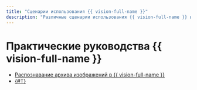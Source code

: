 ```yaml
---
title: "Сценарии использования {{ vision-full-name }}"
description: "Различные сценарии использования {{ vision-full-name }} в {{ yandex-cloud }}."
---
```


# Практические руководства {{ vision-full-name }}

* [Распознавание архива изображений в {{ vision-full-name }}](archive-from-vision-to-object-storage.md)
* [{#T}](./recognizer-bot.md)
